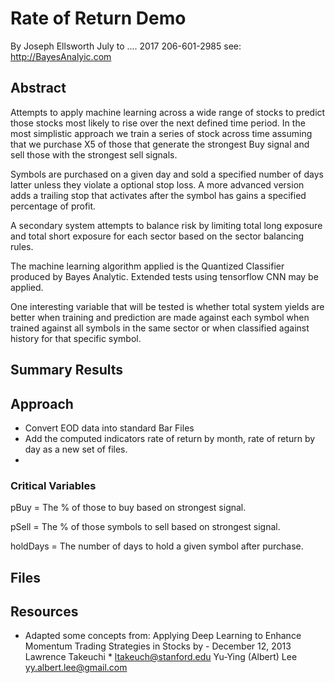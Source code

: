 # Rate of Return Demo #

By Joseph Ellsworth July to .... 2017    206-601-2985  see:  http://BayesAnalyic.com

## Abstract

Attempts to apply machine learning across a wide range of stocks to predict those stocks most likely to rise over the next defined time period.   In the most simplistic approach we train a series of stock across time assuming that we purchase X5 of those that generate the strongest Buy signal and sell those with the strongest sell signals.    

Symbols are purchased on a given day and sold a specified number of days latter unless they violate a optional stop loss.  A more advanced version adds a trailing stop that activates after the symbol has gains a specified percentage of profit. 

A secondary system attempts to balance risk by limiting total long exposure and total short exposure for each sector based on the sector balancing rules.   

The machine learning algorithm applied  is the  Quantized Classifier produced by Bayes Analytic.   Extended tests using tensorflow CNN may be applied.

One interesting variable  that will be tested is whether total system yields are better when training and prediction are made against each symbol when trained against all symbols in the same sector or when classified against history for that specific symbol.





## Summary Results



## Approach

* Convert EOD data into standard Bar Files
* Add the computed indicators rate of return by month, rate of return by day as a new set of files.
* ​

### Critical Variables

pBuy =  The % of those to buy based on strongest signal.

pSell = The % of those symbols to sell based on strongest signal.

holdDays = The number of days to hold a given symbol after purchase.

  

## Files








## Resources ##
* Adapted some concepts from:  Applying Deep Learning to Enhance Momentum Trading Strategies in Stocks by  - December 12, 2013 Lawrence Takeuchi * ltakeuch@stanford.edu Yu-Ying (Albert) Lee yy.albert.lee@gmail.com




